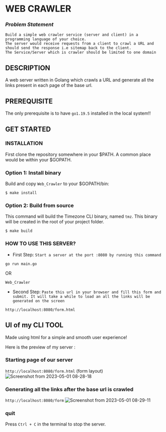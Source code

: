 # WEB CRAWLER

### _Problem Statement_
```
Build a simple web crawler service (server and client) in a programming language of your choice. 
The server would receive requests from a client to crawl a URL and should send the response i.e sitemap back to the client. 
The Service/Server which is crawler should be limited to one domain 
```

## DESCRIPTION

A web server written in Golang which crawls a URL and generate all the links present in each page of the base url. 

## PREREQUISITE

The only prerequisite is to have `go1.19.5` installed in the local system!!


## GET STARTED 

### INSTALLATION
First clone the repository somewhere in your $PATH. A common place would be within your $GOPATH. 

### Option 1: Install binary

Build and copy `Web_Crawler` to your $GOPATH/bin:

```
$ make install
```
### Option 2: Build from source

This command will build the Timezone CLI binary, named `tmz`. This binary will be created in the root of your project folder.

```
$ make build
```

### HOW TO USE THIS SERVER? 
* First Step: `Start a server at the port :8080 by running this command`
```
go run main.go 
```
OR 
```
Web_Crawler
```

* Second Step: `Paste this url in your browser and fill this form and submit. It will take a while to load an all the links will be generated on the screen`
```
http://localhost:8080/form.html
```
## UI of my CLI TOOL

Made using html for a simple and smooth user experience!

Here is the preview of my server :
### Starting page of our server 
`http://localhost:8080/form.html` (form layout)
![Screenshot from 2023-05-01 08-28-18](https://user-images.githubusercontent.com/73513838/235395539-94ebee98-dbc7-4550-a328-a9437f9b6c2c.png)

### Generating all the links after the base url is crawled 
`http://localhost:8080/form`
![Screenshot from 2023-05-01 08-29-11](https://user-images.githubusercontent.com/73513838/235395560-523d1cc4-f8a0-406a-a472-b944752599bc.png)

### quit
Press ` Ctrl + C ` in the terminal to stop the server.
